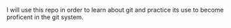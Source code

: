 I will use this repo in order to learn about git and practice its use to become proficent in the git system.